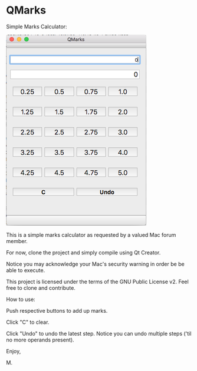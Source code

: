 # QMarks
Simple Marks Calculator:

![Alt text](https://github.com/markusmeyerhofer/QMarks/blob/master/QMarks%20Screenshot.png?raw=true "QMarks Screenshot")


This is a simple marks calculator as requested by a valued Mac forum member.

For now, clone the project and simply compile using Qt Creator.

Notice you may acknowledge your Mac's security warning in order be be able to execute.

This project is licensed under the terms of the GNU Public License v2. Feel free to clone and contribute. 

How to use:

Push respective buttons to add up marks. 

Click "C" to clear.

Click "Undo" to undo the latest step. Notice you can undo multiple steps ('til no more operands present).

Enjoy, 

M.